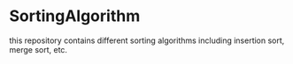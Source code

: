 # SortingAlgorithm
this repository contains different sorting algorithms including insertion sort, merge sort, etc.
